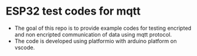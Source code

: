 # ESP32 test codes for mqtt 
* The goal of this repo is to provide example codes for testing encripted and non encripted communication of data using mqtt protocol.
* The code is developed using platformio with arduino platform on vscode.